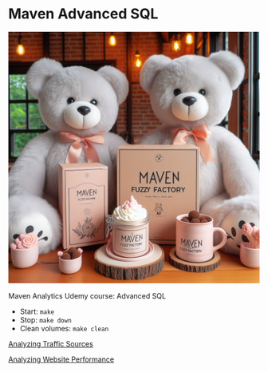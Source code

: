 # Maven Advanced SQL

![Maven Fuzzy Factory](images/maven-fuzzy-factory.jpeg)

Maven Analytics Udemy course: Advanced SQL

* Start: `make`
* Stop: `make down`
* Clean volumes: `make clean`

[Analyzing Traffic Sources](documents/4_analyzing-traffic-sources.sql)

[Analyzing Website Performance](documents/5_analyzing-website-performance.sql)
